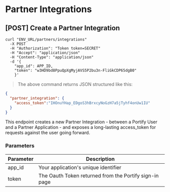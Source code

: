 # Partner Integrations

## [POST] Create a Partner Integration

```shell
curl "ENV_URL/partners/integrations"
  -X POST
  -H "Authorization": "Token token=SECRET"
  -H "Accept": "application/json"
  -H "Content-Type": "application/json"
  -d '{
    "app_id": APP_ID,
    "token": "w3HD9bd8PpuQpXgMyjAVS5P2bu3n-FliGkCDP65dgB0"
	}'
```
> The above command returns JSON structured like this:

```json
{
  "partner_integration": {
    "access_token":"IHOnuYHap_EDgoS3hBrxcyNoGzH7a5jTyhf4onUw1IU"
  }
}
```

This endpoint creates a new Partner Integration - between a Portify User and a Partner Application - and exposes a long-lasting access_token for requests against the user going forward.

### Parameters

Parameter | Description
--------- | -----------
app_id | Your application's unique identifier
token | The Oauth Token returned from the Portify sign-in page
